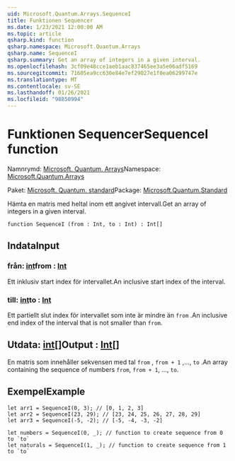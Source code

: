 ```yaml
---
uid: Microsoft.Quantum.Arrays.SequenceI
title: Funktionen Sequencer
ms.date: 1/23/2021 12:00:00 AM
ms.topic: article
qsharp.kind: function
qsharp.namespace: Microsoft.Quantum.Arrays
qsharp.name: SequenceI
qsharp.summary: Get an array of integers in a given interval.
ms.openlocfilehash: 3cf09e48cce1aeb1aac837465ee3a5e06adf5169
ms.sourcegitcommit: 71605ea9cc630e84e7ef29027e1f0ea06299747e
ms.translationtype: MT
ms.contentlocale: sv-SE
ms.lasthandoff: 01/26/2021
ms.locfileid: "98850994"
---
```

# <a name="sequencei-function"></a><span data-ttu-id="1a2b3-102">Funktionen Sequencer</span><span class="sxs-lookup"><span data-stu-id="1a2b3-102">SequenceI function</span></span>

<span data-ttu-id="1a2b3-103">Namnrymd: [Microsoft. Quantum. Arrays](xref:Microsoft.Quantum.Arrays)</span><span class="sxs-lookup"><span data-stu-id="1a2b3-103">Namespace: [Microsoft.Quantum.Arrays](xref:Microsoft.Quantum.Arrays)</span></span>

<span data-ttu-id="1a2b3-104">Paket: [Microsoft. Quantum. standard](https://nuget.org/packages/Microsoft.Quantum.Standard)</span><span class="sxs-lookup"><span data-stu-id="1a2b3-104">Package: [Microsoft.Quantum.Standard](https://nuget.org/packages/Microsoft.Quantum.Standard)</span></span>


<span data-ttu-id="1a2b3-105">Hämta en matris med heltal inom ett angivet intervall.</span><span class="sxs-lookup"><span data-stu-id="1a2b3-105">Get an array of integers in a given interval.</span></span>

```qsharp
function SequenceI (from : Int, to : Int) : Int[]
```


## <a name="input"></a><span data-ttu-id="1a2b3-106">Indata</span><span class="sxs-lookup"><span data-stu-id="1a2b3-106">Input</span></span>

### <a name="from--int"></a><span data-ttu-id="1a2b3-107">från: [int](xref:microsoft.quantum.lang-ref.int)</span><span class="sxs-lookup"><span data-stu-id="1a2b3-107">from : [Int](xref:microsoft.quantum.lang-ref.int)</span></span>

<span data-ttu-id="1a2b3-108">Ett inklusiv start index för intervallet.</span><span class="sxs-lookup"><span data-stu-id="1a2b3-108">An inclusive start index of the interval.</span></span>


### <a name="to--int"></a><span data-ttu-id="1a2b3-109">till: [int](xref:microsoft.quantum.lang-ref.int)</span><span class="sxs-lookup"><span data-stu-id="1a2b3-109">to : [Int](xref:microsoft.quantum.lang-ref.int)</span></span>

<span data-ttu-id="1a2b3-110">Ett partiellt slut index för intervallet som inte är mindre än `from` .</span><span class="sxs-lookup"><span data-stu-id="1a2b3-110">An inclusive end index of the interval that is not smaller than `from`.</span></span>



## <a name="output--int"></a><span data-ttu-id="1a2b3-111">Utdata: [int](xref:microsoft.quantum.lang-ref.int)[]</span><span class="sxs-lookup"><span data-stu-id="1a2b3-111">Output : [Int](xref:microsoft.quantum.lang-ref.int)[]</span></span>

<span data-ttu-id="1a2b3-112">En matris som innehåller sekvensen med tal `from` , `from + 1` ,..., `to` .</span><span class="sxs-lookup"><span data-stu-id="1a2b3-112">An array containing the sequence of numbers `from`, `from + 1`, ..., `to`.</span></span>

## <a name="example"></a><span data-ttu-id="1a2b3-113">Exempel</span><span class="sxs-lookup"><span data-stu-id="1a2b3-113">Example</span></span>

```qsharp
let arr1 = SequenceI(0, 3); // [0, 1, 2, 3]
let arr2 = SequenceI(23, 29); // [23, 24, 25, 26, 27, 28, 29]
let arr3 = SequenceI(-5, -2); // [-5, -4, -3, -2]

let numbers = SequenceI(0, _); // function to create sequence from 0 to `to`
let naturals = SequenceI(1, _); // function to create sequence from 1 to `to`
```